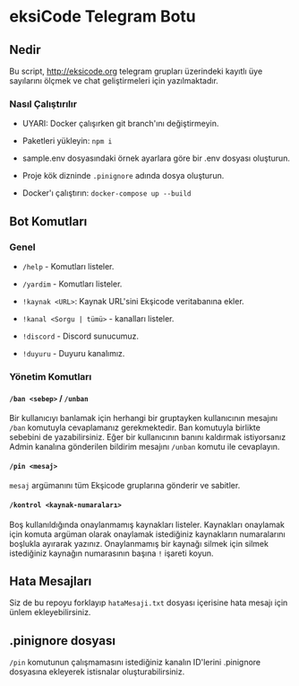 # eksiCode Telegram Botu

## Nedir

Bu script, http://eksicode.org telegram grupları üzerindeki kayıtlı üye sayılarını ölçmek
ve chat geliştirmeleri için yazılmaktadır.

### Nasıl Çalıştırılır

-   UYARI: Docker çalışırken git branch'ını değiştirmeyin. 

-   Paketleri yükleyin: `npm i`

-   sample.env dosyasındaki örnek ayarlara göre bir .env dosyası oluşturun.

-   Proje kök dizninde `.pinignore` adında dosya oluşturun.

-   Docker'ı çalıştırın: `docker-compose up --build`

## Bot Komutları

### Genel

-   `/help` - Komutları listeler.

-   `/yardim` - Komutları listeler.

-   `!kaynak <URL>`: Kaynak URL'sini Ekşicode veritabanına ekler.

-   `!kanal <Sorgu | tümü>` - kanalları listeler.

-   `!discord` -  Discord sunucumuz.

-   `!duyuru` -  Duyuru kanalımız.


### Yönetim Komutları

#### `/ban <sebep>` / `/unban`
Bir kullanıcıyı banlamak için herhangi bir gruptayken kullanıcının mesajını `/ban` komutuyla cevaplamanız gerekmektedir. Ban komutuyla birlikte sebebini de yazabilirsiniz. Eğer bir kullanıcının banını kaldırmak istiyorsanız Admin kanalına gönderilen bildirim mesajını `/unban` komutu ile cevaplayın.

#### `/pin <mesaj>`
`mesaj` argümanını tüm Ekşicode gruplarına gönderir ve sabitler.


#### `/kontrol <kaynak-numaraları>`

Boş kullanıldığında onaylanmamış kaynakları listeler. Kaynakları onaylamak için komuta argüman olarak onaylamak istediğiniz kaynakların numaralarını boşlukla ayırarak yazınız. Onaylanmamış bir kaynağı silmek için silmek istediğiniz kaynağın numarasının başına `!` işareti koyun.

## Hata Mesajları

Siz de bu repoyu forklayıp `hataMesaji.txt` dosyası içerisine hata mesajı için ünlem ekleyebilirsiniz.

## .pinignore dosyası

`/pin` komutunun çalışmamasını istediğiniz kanalın ID'lerini .pinignore dosyasına ekleyerek istisnalar oluşturabilirsiniz.

